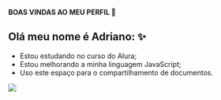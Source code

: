 **BOAS VINDAS AO MEU PERFIL 🎃**

## Olá meu nome é Adriano: ✨ ##

- Estou estudando no curso do Alura;
- Estou melhorando a minha linguagem JavaScript;
- Uso este espaço para o compartilhamento de documentos.

![](https://tenor.com/pt-BR/view/one-piece-tony-tony-chopper-chopper-chopper-one-piece-cow-gif-15442150967974160802)
